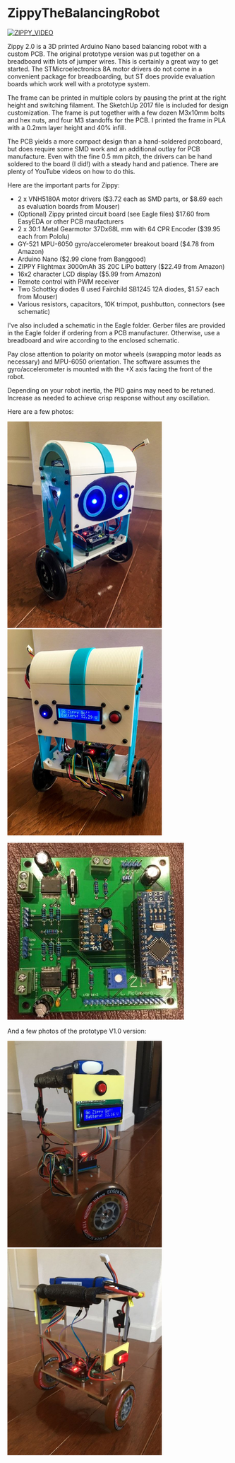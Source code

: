 # ZippyTheBalancingRobot

[![ZIPPY_VIDEO](https://img.youtube.com/vi/0io5SwitLzY/0.jpg)](https://www.youtube.com/watch?v=0io5SwitLzY) 

Zippy 2.0 is a 3D printed Arduino Nano based balancing robot with a custom PCB.  The original prototype version was put together on a breadboard with lots of jumper wires.  This is certainly a great way to get started.  The STMicroelectronics 8A motor drivers do not come in a convenient package for breadboarding, but ST does provide evaluation boards which work well with a prototype system.

The frame can be printed in multiple colors by pausing the print at the right height and switching filament.  The SketchUp 2017 file is included for design customization.  The frame is put together with a few dozen M3x10mm bolts and hex nuts, and four M3 standoffs for the PCB.  I printed the frame in PLA with a 0.2mm layer height and 40% infill.

The PCB yields a more compact design than a hand-soldered protoboard, but does require some SMD work and an additional outlay for PCB manufacture.  Even with the fine 0.5 mm pitch, the drivers can be hand soldered to the board (I did!) with a steady hand and patience.  There are plenty of YouTube videos on how to do this.

Here are the important parts for Zippy:
* 2 x VNH5180A motor drivers ($3.72 each as SMD parts, or $8.69 each as evaluation boards from Mouser)
* (Optional) Zippy printed circuit board (see Eagle files) $17.60 from EasyEDA or other PCB maufacturers
* 2 x 30:1 Metal Gearmotor 37Dx68L mm with 64 CPR Encoder ($39.95 each from Pololu)
* GY-521 MPU-6050 gyro/accelerometer breakout board ($4.78 from Amazon)
* Arduino Nano ($2.99 clone from Banggood)
* ZIPPY Flightmax 3000mAh 3S 20C LiPo battery ($22.49 from Amazon)
* 16x2 character LCD display ($5.99 from Amazon)
* Remote control with PWM receiver
* Two Schottky diodes (I used Fairchild SB1245 12A diodes, $1.57 each from Mouser)
* Various resistors, capacitors, 10K trimpot, pushbutton, connectors (see schematic)

I've also included a schematic in the Eagle folder.  Gerber files are provided in the Eagle folder if ordering from a PCB manufacturer.  Otherwise, use a breadboard and wire according to the enclosed schematic.

Pay close attention to polarity on motor wheels (swapping motor leads as necessary) and MPU-6050 orientation.  The software assumes the gyro/accelerometer is mounted with the +X axis facing the front of the robot.  

Depending on your robot inertia, the PID gains may need to be retuned.  Increase as needed to achieve crisp response without any oscillation.  

Here are a few photos:

<img src="/images/20170430-0002.jpg" alt="Zippy Front" width="350"> <img src="/images/20170430-0001.jpg" alt="Zippy Back" width="350"> 

<img src="/images/IMG_1352.jpg" alt="PCB">

And a few photos of the prototype V1.0 version:

<img src="/images/IMG_1361.JPG" alt="Zippy 1.0 Front" width="350"> <img src="/images/IMG_1362.JPG" alt="Zippy 1.0 Back" width="350">




